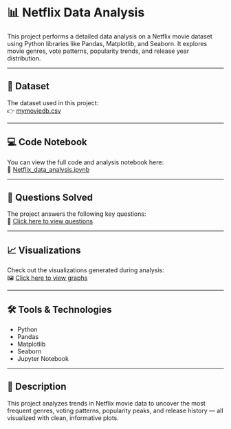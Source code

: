 # 📊 Netflix Data Analysis

This project performs a detailed data analysis on a Netflix movie dataset using Python libraries like Pandas, Matplotlib, and Seaborn. It explores movie genres, vote patterns, popularity trends, and release year distribution.

---

## 📁 Dataset

The dataset used in this project:  
👉 [mymoviedb.csv](https://github.com/devanggohill/Netflix_data_analysis/blob/main/mymoviedb.csv)

---

## 💻 Code Notebook

You can view the full code and analysis notebook here:  
📔 [Netflix_data_analysis.ipynb](https://github.com/devanggohill/Netflix_data_analysis/blob/main/Netflix_data_analysis.ipynb)

---

## 📌 Questions Solved

The project answers the following key questions:  
📝 [Click here to view questions](https://github.com/devanggohill/Netflix_data_analysis/blob/main/questions.jpg)

---

## 📈 Visualizations

Check out the visualizations generated during analysis:  
🖼 [Click here to view graphs](https://github.com/devanggohill/Netflix_data_analysis/blob/main/graphs%20.jpg)

---

## 🛠 Tools & Technologies

- Python
- Pandas
- Matplotlib
- Seaborn
- Jupyter Notebook

---

## 📃 Description

This project analyzes trends in Netflix movie data to uncover the most frequent genres, voting patterns, popularity peaks, and release history — all visualized with clean, informative plots.
